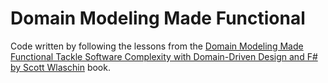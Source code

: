 # Domain Modeling Made Functional

Code written by following the lessons from the
[Domain Modeling Made Functional
Tackle Software Complexity with Domain-Driven Design and F#
by Scott Wlaschin](https://pragprog.com/titles/swdddf/domain-modeling-made-functional/) book.